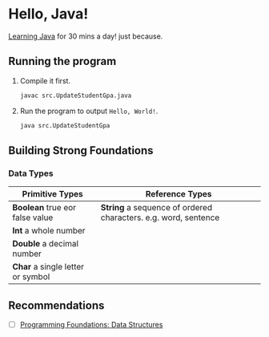 # Hello, Java!

[Learning Java](https://www.linkedin.com/learning/paths/become-a-java-programmer) for 30 mins a day! just because.

## Running the program

1. Compile it first.
    ```sh
    javac src.UpdateStudentGpa.java
    ```

2. Run the program to output `Hello, World!`.
    ```sh
    java src.UpdateStudentGpa
    ```

## Building Strong Foundations

### Data Types

| **Primitive Types**                | **Reference Types**                                              |
| ---                                | ---                                                              |
| **Boolean** true eor false value   | **String** a sequence of ordered characters. e.g. word, sentence |
| **Int** a whole number             |                                                                  |
| **Double** a decimal number        |                                                                  |
| **Char** a single letter or symbol |                                                                  |

## Recommendations
- [ ] [Programming Foundations: Data Structures](https://www.linkedin.com/learning/programming-foundations-data-structures-2/understand-data-structures?autoAdvance=true&autoSkip=false&autoplay=true&resume=true)